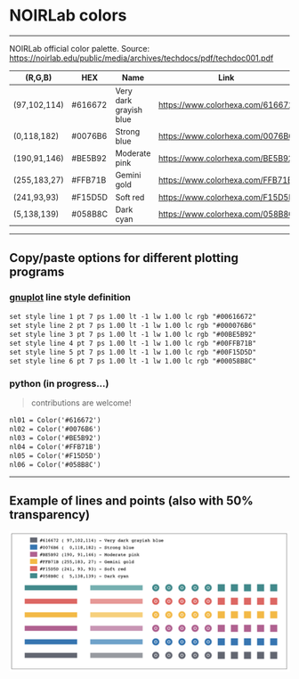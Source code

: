 # NOIRLab colors
---
NOIRLab official color palette. Source: https://noirlab.edu/public/media/archives/techdocs/pdf/techdoc001.pdf

(R,G,B) | HEX | Name | Link
--------|-----|------|-----
(97,102,114)|\#616672|Very dark grayish blue|https://www.colorhexa.com/616672
(0,118,182)|\#0076B6|Strong blue|https://www.colorhexa.com/0076B6
(190,91,146)|\#BE5B92|Moderate pink|https://www.colorhexa.com/BE5B92
(255,183,27)|\#FFB71B|Gemini gold|https://www.colorhexa.com/FFB71B
(241,93,93)|\#F15D5D|Soft red|https://www.colorhexa.com/F15D5D
(5,138,139)|\#058B8C|Dark cyan|https://www.colorhexa.com/058B8C

---
## Copy/paste options for different plotting programs

### [gnuplot](http://gnuplot.info/) line style definition

    set style line 1 pt 7 ps 1.00 lt -1 lw 1.00 lc rgb "#00616672"
    set style line 2 pt 7 ps 1.00 lt -1 lw 1.00 lc rgb "#000076B6"
    set style line 3 pt 7 ps 1.00 lt -1 lw 1.00 lc rgb "#00BE5B92"
    set style line 4 pt 7 ps 1.00 lt -1 lw 1.00 lc rgb "#00FFB71B"
    set style line 5 pt 7 ps 1.00 lt -1 lw 1.00 lc rgb "#00F15D5D"
    set style line 6 pt 7 ps 1.00 lt -1 lw 1.00 lc rgb "#00058B8C"

### python (in progress...)

> contributions are welcome!

    nl01 = Color('#616672')
    nl02 = Color('#0076B6')
    nl03 = Color('#BE5B92')
    nl04 = Color('#FFB71B')
    nl05 = Color('#F15D5D')
    nl06 = Color('#058B8C')

---
## Example of lines and points (also with 50% transparency)

![example](https://raw.githubusercontent.com/vmplacco/noirlab_colors/main/noirlab_colors.png)
